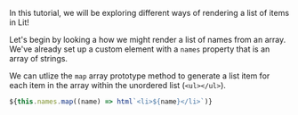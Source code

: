 In this tutorial, we will be exploring different ways of rendering a list of
items in Lit!

Let's begin by looking a how we might render a list of names from an array.
We've already set up a custom element with a `names` property that is an
array of strings.

We can utlize the `map` array prototype method to generate a list item
for each item in the array within the unordered list (`<ul></ul>`).

```ts
${this.names.map((name) => html`<li>${name}</li>`)}
```